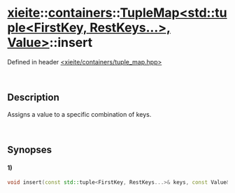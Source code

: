 # [xieite](../../../../../xieite.md)\:\:[containers](../../../../../containers.md)\:\:[TupleMap<std::tuple<FirstKey, RestKeys...>, Value>](../../../tuple_map.md)\:\:insert
Defined in header [<xieite/containers/tuple_map.hpp>](../../../../../../include/xieite/containers/tuple_map.hpp)

&nbsp;

## Description
Assigns a value to a specific combination of keys.

&nbsp;

## Synopses
#### 1)
```cpp
void insert(const std::tuple<FirstKey, RestKeys...>& keys, const Value& value) noexcept;
```
